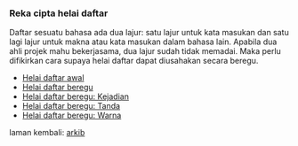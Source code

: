 ### Reka cipta helai daftar

Daftar sesuatu bahasa ada dua lajur: satu lajur untuk kata
masukan dan satu lagi lajur untuk makna atau kata masukan
dalam bahasa lain. Apabila dua ahli projek mahu bekerjasama,
dua lajur sudah tidak memadai. Maka perlu difikirkan cara
supaya helai daftar dapat diusahakan secara beregu.

* [Helai daftar awal][1]
* [Helai daftar beregu][2]
* [Helai daftar beregu: Kejadian][3]
* [Helai daftar beregu: Tanda][4]
* [Helai daftar beregu: Warna][5]

laman kembali: [arkib][0]

  [0]: ../pokok.md
  [1]: ha.md
  [2]: hb.md
  [3]: hbk.md
  [4]: hbt.md
  [5]: hbw.md
